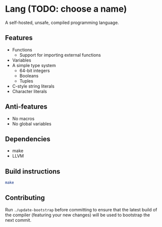 # Lang (TODO: choose a name)

A self-hosted, unsafe, compiled programming language.

## Features

- Functions
  - Support for importing external functions
- Variables
- A simple type system
  - 64-bit integers
  - Booleans
  - Tuples
- C-style string literals
- Character literals

## Anti-features

- No macros
- No global variables

## Dependencies

- make
- LLVM

## Build instructions

```sh
make
```

## Contributing

Run `./update-bootstrap` before committing to ensure that the latest build of
the compiler (featuring your new changes) will be used to bootstrap the next
commit.
